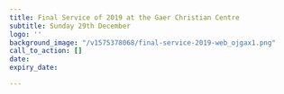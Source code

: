 ```yaml
---
title: Final Service of 2019 at the Gaer Christian Centre
subtitle: Sunday 29th December
logo: ''
background_image: "/v1575378068/final-service-2019-web_ojgax1.png"
call_to_action: []
date: 
expiry_date: 

---
```

